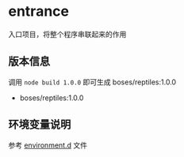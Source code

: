 # entrance

入口项目，将整个程序串联起来的作用

## 版本信息

调用 `node build 1.0.0` 即可生成 boses/reptiles:1.0.0

- boses/reptiles:1.0.0

## 环境变量说明

参考 [environment.d](./environment.d) 文件

